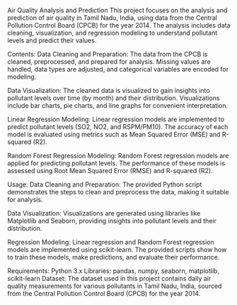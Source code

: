 Air Quality Analysis and Prediction
This project focuses on the analysis and prediction of air quality in Tamil Nadu, India, using data from the Central Pollution Control Board (CPCB) for the year 2014. The analysis includes data cleaning, visualization, and regression modeling to understand pollutant levels and predict their values.

Contents:
Data Cleaning and Preparation: The data from the CPCB is cleaned, preprocessed, and prepared for analysis. Missing values are handled, data types are adjusted, and categorical variables are encoded for modeling.

Data Visualization: The cleaned data is visualized to gain insights into pollutant levels over time (by month) and their distribution. Visualizations include bar charts, pie charts, and line graphs for convenient interpretation.

Linear Regression Modeling: Linear regression models are implemented to predict pollutant levels (SO2, NO2, and RSPM/PM10). The accuracy of each model is evaluated using metrics such as Mean Squared Error (MSE) and R-squared (R2).

Random Forest Regression Modeling: Random Forest regression models are applied for predicting pollutant levels. The performance of these models is assessed using Root Mean Squared Error (RMSE) and R-squared (R2).

Usage:
Data Cleaning and Preparation: The provided Python script demonstrates the steps to clean and preprocess the data, making it suitable for analysis.

Data Visualization: Visualizations are generated using libraries like Matplotlib and Seaborn, providing insights into pollutant levels and their distribution.

Regression Modeling: Linear regression and Random Forest regression models are implemented using scikit-learn. The provided scripts show how to train these models, make predictions, and evaluate their performance.

Requirements:
Python 3.x
Libraries: pandas, numpy, seaborn, matplotlib, scikit-learn
Dataset:
The dataset used in this project contains daily air quality measurements for various pollutants in Tamil Nadu, India, sourced from the Central Pollution Control Board (CPCB) for the year 2014.
